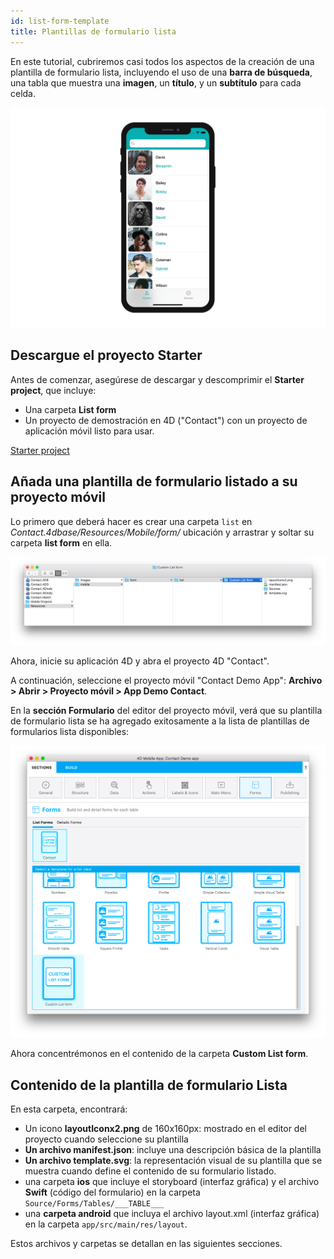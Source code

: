 ```yaml
---
id: list-form-template
title: Plantillas de formulario lista
---
```


En este tutorial, cubriremos casi todos los aspectos de la creación de una plantilla de formulario lista, incluyendo el uso de una **barra de búsqueda**, una tabla que muestra una **imagen**, un **título**, y un **subtítulo** para cada celda.

![List form template final result](img/custom-template-final-result.png)

## Descargue el proyecto Starter

Antes de comenzar, asegúrese de descargar y descomprimir el **Starter project**, que incluye:

* Una carpeta **List form**
* Un proyecto de demostración en 4D ("Contact") con un proyecto de aplicación móvil listo para usar.

<div className="center-button">
<a className="button button--primary"
href="https://github.com/4d-go-mobile/tutorial-CustomListFormStarter/archive/4702619ed628a98f7cba5aacc08b6302d4bb8f86.zip">Starter project</a>
</div>

## Añada una plantilla de formulario listado a su proyecto móvil

Lo primero que deberá hacer es crear una carpeta `list` en *Contact.4dbase/Resources/Mobile/form/* ubicación y arrastrar y soltar su carpeta **list form** en ella.

![Mobile folder custom template](img/mobile-folder-custom-template.png)

Ahora, inicie su aplicación 4D y abra el proyecto 4D "Contact".

A continuación, seleccione el proyecto móvil "Contact Demo App": **Archivo > Abrir > Proyecto móvil > App Demo Contact**.

En la **sección Formulario** del editor del proyecto móvil, verá que su plantilla de formulario lista se ha agregado exitosamente a la lista de plantillas de formularios lista disponibles:

![Forms section](img/custom-listform-template.png)

Ahora concentrémonos en el contenido de la carpeta **Custom List form**.

## Contenido de la plantilla de formulario Lista

En esta carpeta, encontrará:

* Un icono **layoutIconx2.png** de 160x160px: mostrado en el editor del proyecto cuando seleccione su plantilla
* **Un archivo manifest.json**: incluye una descripción básica de la plantilla
* **Un archivo template.svg**: la representación visual de su plantilla que se muestra cuando define el contenido de su formulario listado.
* una carpeta **ios** que incluye el storyboard (interfaz gráfica) y el archivo **Swift** (código del formulario) en la carpeta `Source/Forms/Tables/___TABLE___`
* una **carpeta android** que incluya el archivo layout.xml (interfaz gráfica) en la carpeta `app/src/main/res/layout`.

Estos archivos y carpetas se detallan en las siguientes secciones. 
